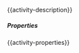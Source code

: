 {{activity-description}}

<div class="programming-sprite culture-scope"></div>

##### Properties

{{activity-properties}}
